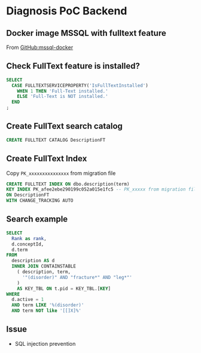 # Diagnosis PoC Backend

## Docker image MSSQL with fulltext feature

From [GitHub:mssql-docker](https://github.com/Microsoft/mssql-docker/blob/master/linux/preview/examples/mssql-agent-fts-ha-tools/Dockerfile)

## Check FullText feature is installed?

```sql
SELECT
  CASE FULLTEXTSERVICEPROPERTY('IsFullTextInstalled')
    WHEN 1 THEN 'Full-Text installed.'
    ELSE 'Full-Text is NOT installed.'
  END
;
```

## Create FullText search catalog

```sql
CREATE FULLTEXT CATALOG DescriptionFT
```

## Create FullText Index

Copy `PK_xxxxxxxxxxxxxxx` from migration file

```sql
CREATE FULLTEXT INDEX ON dbo.description(term)
KEY INDEX PK_afee2ebe290199c052a015e1fc5 -- PK_xxxxx from migration file
ON DescriptionFT
WITH CHANGE_TRACKING AUTO
```

## Search example

```sql
SELECT
  Rank as rank,
  d.conceptId,
  d.term
FROM
  description AS d
  INNER JOIN CONTAINSTABLE
    ( description, term,
      '"(disorder)" AND "fracture*" AND "leg*"'
    )
    AS KEY_TBL ON t.pid = KEY_TBL.[KEY]
WHERE
  d.active = 1
  AND term LIKE '%(disorder)'
  AND term NOT like '[[]X]%'
```

## Issue

- SQL injection prevention
